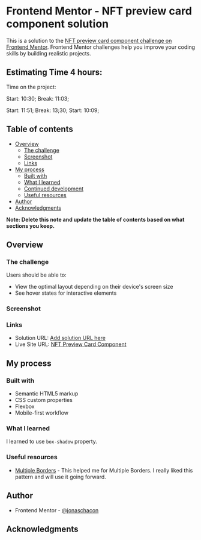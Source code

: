 # Frontend Mentor - NFT preview card component solution

This is a solution to the [NFT preview card component challenge on Frontend Mentor](https://www.frontendmentor.io/challenges/nft-preview-card-component-SbdUL_w0U). Frontend Mentor challenges help you improve your coding skills by building realistic projects. 

## Estimating Time 4 hours:

Time on the project:

Start: 10:30;
Break: 11:03;

Start: 11:51; Break: 13;30;
Start: 10:09; 


## Table of contents

- [Overview](#overview)
  - [The challenge](#the-challenge)
  - [Screenshot](#screenshot)
  - [Links](#links)
- [My process](#my-process)
  - [Built with](#built-with)
  - [What I learned](#what-i-learned)
  - [Continued development](#continued-development)
  - [Useful resources](#useful-resources)
- [Author](#author)
- [Acknowledgments](#acknowledgments)

**Note: Delete this note and update the table of contents based on what sections you keep.**

## Overview

### The challenge

Users should be able to:

- View the optimal layout depending on their device's screen size
- See hover states for interactive elements

### Screenshot


### Links

- Solution URL: [Add solution URL here](https://your-solution-url.com)
- Live Site URL: [NFT Preview Card Component](https://your-live-site-url.com](https://jonaschacon.github.io/nft-preview-card-component-main/))

## My process

### Built with

- Semantic HTML5 markup
- CSS custom properties
- Flexbox
- Mobile-first workflow

### What I learned

I learned to use `box-shadow` property.

### Useful resources

- [Multiple Borders](https://css-tricks.com/snippets/css/multiple-borders/) - This helped me for Multiple Borders. I really liked this pattern and will use it going forward.

## Author

- Frontend Mentor - [@jonaschacon](https://www.frontendmentor.io/profile/jonaschacon)


## Acknowledgments

